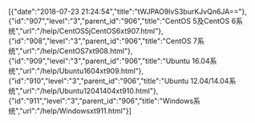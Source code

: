 [{"date":"2018-07-23 21:24:54","title":"tWJPAO9lvS3burKJvQn6JA=="},{"id":"907","level":"3","parent_id":"906","title":"CentOS 5及CentOS 6系统","url":"/help/CentOS5jCentOS6xt907.html"},{"id":"908","level":"3","parent_id":"906","title":"CentOS 7系统","url":"/help/CentOS7xt908.html"},{"id":"909","level":"3","parent_id":"906","title":"Ubuntu 16.04系统","url":"/help/Ubuntu1604xt909.html"},{"id":"910","level":"3","parent_id":"906","title":"Ubuntu 12.04/14.04系统","url":"/help/Ubuntu12041404xt910.html"},{"id":"911","level":"3","parent_id":"906","title":"Windows系统","url":"/help/Windowsxt911.html"}]